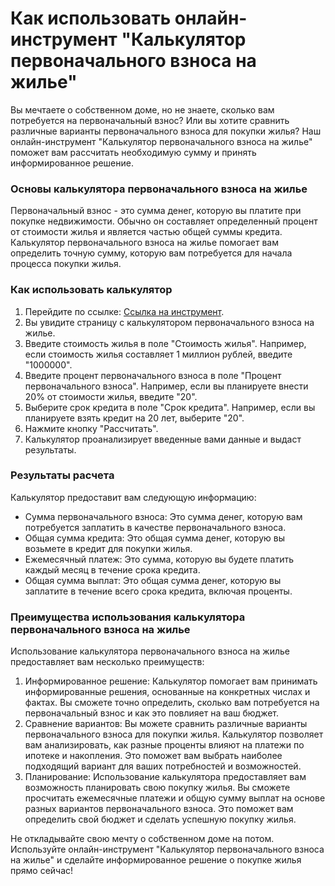 Как использовать онлайн-инструмент "Калькулятор первоначального взноса на жилье"
================================================================================

Вы мечтаете о собственном доме, но не знаете, сколько вам потребуется на первоначальный взнос? Или вы хотите сравнить различные варианты первоначального взноса для покупки жилья? Наш онлайн-инструмент "Калькулятор первоначального взноса на жилье" поможет вам рассчитать необходимую сумму и принять информированное решение.

### Основы калькулятора первоначального взноса на жилье

Первоначальный взнос - это сумма денег, которую вы платите при покупке недвижимости. Обычно он составляет определенный процент от стоимости жилья и является частью общей суммы кредита. Калькулятор первоначального взноса на жилье помогает вам определить точную сумму, которую вам потребуется для начала процесса покупки жилья.

### Как использовать калькулятор

1. Перейдите по ссылке: [Ссылка на инструмент](https://www.onlinecalculatorsfree.com/ru/financial/home-down-payment-calculator.html).
2. Вы увидите страницу с калькулятором первоначального взноса на жилье.
3. Введите стоимость жилья в поле "Стоимость жилья". Например, если стоимость жилья составляет 1 миллион рублей, введите "1000000".
4. Введите процент первоначального взноса в поле "Процент первоначального взноса". Например, если вы планируете внести 20% от стоимости жилья, введите "20".
5. Выберите срок кредита в поле "Срок кредита". Например, если вы планируете взять кредит на 20 лет, выберите "20".
6. Нажмите кнопку "Рассчитать".
7. Калькулятор проанализирует введенные вами данные и выдаст результаты.

### Результаты расчета

Калькулятор предоставит вам следующую информацию:

- Сумма первоначального взноса: Это сумма денег, которую вам потребуется заплатить в качестве первоначального взноса.
- Общая сумма кредита: Это общая сумма денег, которую вы возьмете в кредит для покупки жилья.
- Ежемесячный платеж: Это сумма, которую вы будете платить каждый месяц в течение срока кредита.
- Общая сумма выплат: Это общая сумма денег, которую вы заплатите в течение всего срока кредита, включая проценты.

### Преимущества использования калькулятора первоначального взноса на жилье

Использование калькулятора первоначального взноса на жилье предоставляет вам несколько преимуществ:

1. Информированное решение: Калькулятор помогает вам принимать информированные решения, основанные на конкретных числах и фактах. Вы сможете точно определить, сколько вам потребуется на первоначальный взнос и как это повлияет на ваш бюджет.
2. Сравнение вариантов: Вы можете сравнить различные варианты первоначального взноса для покупки жилья. Калькулятор позволяет вам анализировать, как разные проценты влияют на платежи по ипотеке и накопления. Это поможет вам выбрать наиболее подходящий вариант для ваших потребностей и возможностей.
3. Планирование: Использование калькулятора предоставляет вам возможность планировать свою покупку жилья. Вы сможете просчитать ежемесячные платежи и общую сумму выплат на основе разных вариантов первоначального взноса. Это поможет вам определить свой бюджет и сделать успешную покупку жилья.

Не откладывайте свою мечту о собственном доме на потом. Используйте онлайн-инструмент "Калькулятор первоначального взноса на жилье" и сделайте информированное решение о покупке жилья прямо сейчас!